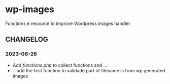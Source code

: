 # wp-images
Functions e resource to improve Wordpress images handler

## CHANGELOG

### 2023-06-26 
- Add _functions.php_ to collect functions and ...
- .. add the first function to validade part of filename is from wp generated images 
